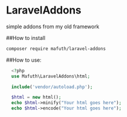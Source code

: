 # LaravelAddons
simple addons from my old framework

##How to install
```sh
composer require mafuth/laravel-addons
```

##How to use:
```PHP
  <?php
  use Mafuth\LaravelAddons\html;

  include('vendor/autoload.php');

  $html = new html();
  echo $html->minify("Your html goes here");
  echo $html->encode("Your html goes here");
```
